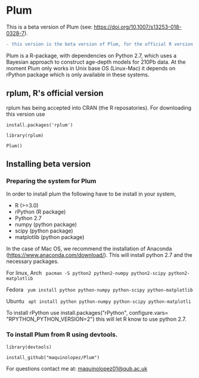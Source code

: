 # Plum
This is a beta version of Plum (see: https://doi.org/10.1007/s13253-018-0328-7).

```diff
- this version is the beta version of Plum, for the official R version see rplum.
```


Plum is a R-package, with dependencies on Python 2.7, which uses a Bayesian approach to construct age-depth models for 210Pb data. At the moment Plum only works in Unix base OS (Linux-Mac) it depends on rPython package which is only available in these systems. 

## rplum, R's official version

rplum has being accepted into CRAN (the R reposatories). For downloading this version use 

`install.packages('rplum')`

`library(rplum)`

`Plum()`


## Installing beta version

### Preparing the system for Plum

In order to install plum the following have to be install in your system,

- R (>=3.0)
- rPython (R package) 
- Python 2.7
- numpy (python package)
- scipy (python package)
- matplotlib (python package)


In the case of Mac OS, we recommend the installation of Anaconda (https://www.anaconda.com/download/). This will install python 2.7 and the necessary packages. 

For linux, 
Arch
` pacman -S python2 python2-numpy python2-scipy python2-matplotlib`

Fedora 
` yum install python python-numpy python-scipy python-matplotlib`

Ubuntu
` apt install python python-numpy python-scipy python-matplotli`


To install rPython use install.packages("rPython", configure.vars= "RPYTHON_PYTHON_VERSION=2") this will let R know to use python 2.7.

### To install Plum from R using devtools.

`library(devtools)`

`install_github("maquinolopez/Plum")`

For questions contact me at: maquinolopez01@qub.ac.uk





